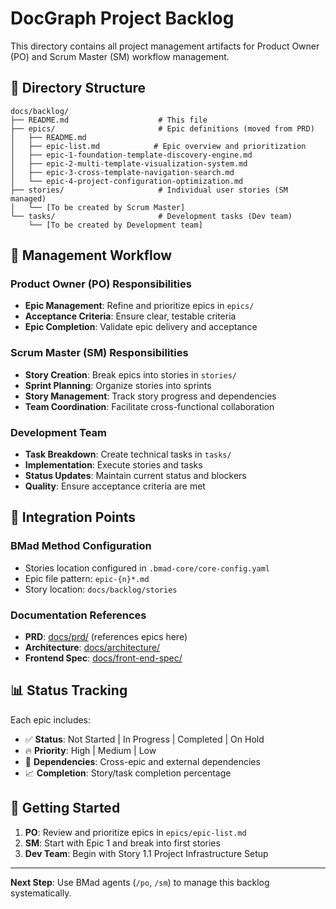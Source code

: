 # DocGraph Project Backlog

This directory contains all project management artifacts for Product Owner (PO) and Scrum Master (SM) workflow management.

## 📁 Directory Structure

```
docs/backlog/
├── README.md                    # This file
├── epics/                       # Epic definitions (moved from PRD)
│   ├── README.md
│   ├── epic-list.md            # Epic overview and prioritization
│   ├── epic-1-foundation-template-discovery-engine.md
│   ├── epic-2-multi-template-visualization-system.md
│   ├── epic-3-cross-template-navigation-search.md
│   └── epic-4-project-configuration-optimization.md
├── stories/                     # Individual user stories (SM managed)
│   └── [To be created by Scrum Master]
└── tasks/                       # Development tasks (Dev team)
    └── [To be created by Development team]
```

## 🎯 Management Workflow

### Product Owner (PO) Responsibilities
- **Epic Management**: Refine and prioritize epics in `epics/`
- **Acceptance Criteria**: Ensure clear, testable criteria
- **Epic Completion**: Validate epic delivery and acceptance

### Scrum Master (SM) Responsibilities
- **Story Creation**: Break epics into stories in `stories/`
- **Sprint Planning**: Organize stories into sprints
- **Story Management**: Track story progress and dependencies
- **Team Coordination**: Facilitate cross-functional collaboration

### Development Team
- **Task Breakdown**: Create technical tasks in `tasks/`
- **Implementation**: Execute stories and tasks
- **Status Updates**: Maintain current status and blockers
- **Quality**: Ensure acceptance criteria are met

## 🔗 Integration Points

### BMad Method Configuration
- Stories location configured in `.bmad-core/core-config.yaml`
- Epic file pattern: `epic-{n}*.md`
- Story location: `docs/backlog/stories`

### Documentation References
- **PRD**: [docs/prd/](../prd/) (references epics here)
- **Architecture**: [docs/architecture/](../architecture/)
- **Frontend Spec**: [docs/front-end-spec/](../front-end-spec/)

## 📊 Status Tracking

Each epic includes:
- ✅ **Status**: Not Started | In Progress | Completed | On Hold
- 🔥 **Priority**: High | Medium | Low
- 🔗 **Dependencies**: Cross-epic and external dependencies
- 📈 **Completion**: Story/task completion percentage

## 🚀 Getting Started

1. **PO**: Review and prioritize epics in `epics/epic-list.md`
2. **SM**: Start with Epic 1 and break into first stories
3. **Dev Team**: Begin with Story 1.1 Project Infrastructure Setup

---

**Next Step**: Use BMad agents (`/po`, `/sm`) to manage this backlog systematically.